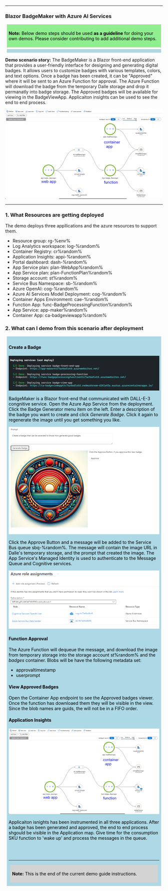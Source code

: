 [comment]: <> (please keep all comment items at the top of the markdown file)
[comment]: <> (please do not change the ***, as well as <div> placeholders for Note and Tip layout)
[comment]: <> (please keep the ### 1. and 2. titles as is for consistency across all demoguides)
[comment]: <> (section 1 provides a bullet list of resources + clarifying screenshots of the key resources details)
[comment]: <> (section 2 provides summarized step-by-step instructions on what to demo)


[comment]: <> (this is the section for the Note: item; please do not make any changes here)
***
### Blazor BadgeMaker with Azure AI Services

<div style="background: lightgreen; 
            font-size: 14px; 
            color: black;
            padding: 5px; 
            border: 1px solid lightgray; 
            margin: 5px;">

**Note:** Below demo steps should be used **as a guideline** for doing your own demos. Please consider contributing to add additional demo steps.
</div>

[comment]: <> (this is the section for the Tip: item; consider adding a Tip, or remove the section between <div> and </div> if there is no tip)

<div style="background: lightblue; 
            font-size: 14px; 
            color: black;
            padding: 5px; 
            border: 1px solid lightgray; 
            margin: 5px;">


</div>

**Demo scenario story:** 
The BadgeMaker is a Blazor front-end application that provides a user-friendly interface for designing and generating digital badges. It allows users to customize badges with various templates, colors, and text options. Once a badge has been created, it can be "Approved" where it will be sent to an Azure Function for approval. The Azure Function will download the badge from the temporary Dalle storage and drop it permanatly into badge storage. The Approved badges will be available for viewing in the BadgeViewApp. Applicaiton insights can be used to see the end to end process.

![Example Application Insights](./images/appinsights.png)

***
### 1. What Resources are getting deployed

The demo deploys three appllications and the azure resources to support them.

* Resource group: rg-%env% 
* Log Analytics workspace: log-%random%
* Container Registry: cr%random%
* Application Insights: appi-%random%
* Portal dashboard: dash-%random%
* App Service plan: plan-WebApp%random%
* App Service plan: plan-FunctionPlan%random%
* Storage account: st%random%
* Service Bus Namespace: sb-%random%
* Azure OpenAI: cog-%random%                                                          
* Azure AI Services Model Deployment: cog-%random%
* Container Apps Environment: cae-%random%
* Function App: func-BadgeProcessingFunction%random%
* App Service: app-maker%random%
* Container App: ca-badgeviewapp%random%



### 2. What can I demo from this scenario after deployment

<div style="background: lightblue; 
            font-size: 14px; 
            color: black;
            padding: 5px; 
            border: 1px solid lightgray; 
            margin: 5px;">


#### Create a Badge

![Example of deployed Endpoints](./images/endpoints.png)

BadgeMaker is a Blazor front-end  that communicated with DALL-E-3 congnitive service. Open the Azure App Service from the deployment. Click the Badge Generator menu item on the left. Enter a description of the badge you want to create and click *Generate Badge*. Click it again to regenerate the image until you get something you like. 

![Badge for approval](./images/approval.png)

Click the Approve Button and a message will be added to the Service Bus queue sbq-%random%. The message will contain the image URL in Dalle's temporary storage, and the prompt that created the image. The App Service's Managed Identity is used to authenticate to the Message Queue and Cognitive services.

![App Service Managed Identity Role Assignments](./images/appservice-roleassignments.png)

#### Function Approval

 The Azure Function will dequeue the message, and download the image from temporary storage into the storage account st%random% and the *badges* container. Blobs will be have the following metadata set: 
 * approvaltimestamp
 * userprompt


#### View Approved Badges

Open the Container App endpoint to see the Approved badges viewer. Once the function has downloaed them they will be visible in the view. Since the blob names are guids, the will not be in a FIFO order.

#### Application Insights

![Example Application Insights](./images/appinsights.png)

Applicaiton isnights has been instrumented in all three applications. After a badge has been generated and approved, the end to end process shgould be visible in the Application map. Give time for the consumption SKU function to 'wake up' and process the messages in the queue.


[comment]: <> (this is the closing section of the demo steps. Please do not change anything here to keep the layout consistant with the other demoguides.)
<br></br>
***
<div style="background: lightgray; 
            font-size: 14px; 
            color: black;
            padding: 5px; 
            border: 1px solid lightgray; 
            margin: 5px;">

**Note:** This is the end of the current demo guide instructions.
</div>



